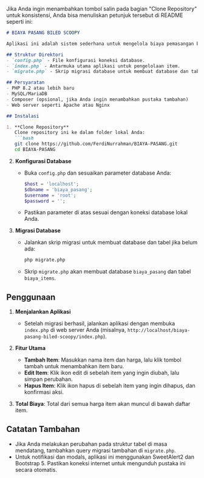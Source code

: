 Jika Anda ingin menambahkan tombol salin pada bagian "Clone Repository" untuk konsistensi, Anda bisa menuliskan petunjuk tersebut di README seperti ini:

```markdown
# BIAYA PASANG BILED SCOOPY

Aplikasi ini adalah sistem sederhana untuk mengelola biaya pemasangan berbagai item seperti sakelar, lampu, dan lainnya. Dibuat dengan PHP murni dan menggunakan database MySQL.

## Struktur Direktori
- `config.php` - File konfigurasi koneksi database.
- `index.php` - Antarmuka utama aplikasi untuk pengelolaan item.
- `migrate.php` - Skrip migrasi database untuk membuat database dan tabel jika belum ada.

## Persyaratan
- PHP 8.2 atau lebih baru
- MySQL/MariaDB
- Composer (opsional, jika Anda ingin menambahkan pustaka tambahan)
- Web server seperti Apache atau Nginx

## Instalasi

1. **Clone Repository**  
   Clone repository ini ke dalam folder lokal Anda:
   ```bash
   git clone https://github.com/FerdiNurrahman/BIAYA-PASANG.git
   cd BIAYA-PASANG
   ```

2. **Konfigurasi Database**
   - Buka `config.php` dan sesuaikan parameter database Anda:
     ```php
     $host = 'localhost';
     $dbname = 'biaya_pasang';
     $username = 'root';
     $password = '';
     ```
   - Pastikan parameter di atas sesuai dengan koneksi database lokal Anda.

3. **Migrasi Database**
   - Jalankan skrip migrasi untuk membuat database dan tabel jika belum ada:
     ```bash
     php migrate.php
     ```
   - Skrip `migrate.php` akan membuat database `biaya_pasang` dan tabel `biaya_items`.

## Penggunaan

1. **Menjalankan Aplikasi**
   - Setelah migrasi berhasil, jalankan aplikasi dengan membuka `index.php` di web server Anda (misalnya, `http://localhost/biaya-pasang-biled-scoopy/index.php`).

2. **Fitur Utama**
   - **Tambah Item**: Masukkan nama item dan harga, lalu klik tombol tambah untuk menambahkan item baru.
   - **Edit Item**: Klik ikon edit di sebelah item yang ingin diubah, lalu simpan perubahan.
   - **Hapus Item**: Klik ikon hapus di sebelah item yang ingin dihapus, dan konfirmasi aksi.

3. **Total Biaya**: Total dari semua harga item akan muncul di bawah daftar item.

## Catatan Tambahan
- Jika Anda melakukan perubahan pada struktur tabel di masa mendatang, tambahkan query migrasi tambahan di `migrate.php`.
- Untuk notifikasi dan modals, aplikasi ini menggunakan SweetAlert2 dan Bootstrap 5. Pastikan koneksi internet untuk mengunduh pustaka ini secara otomatis.
```